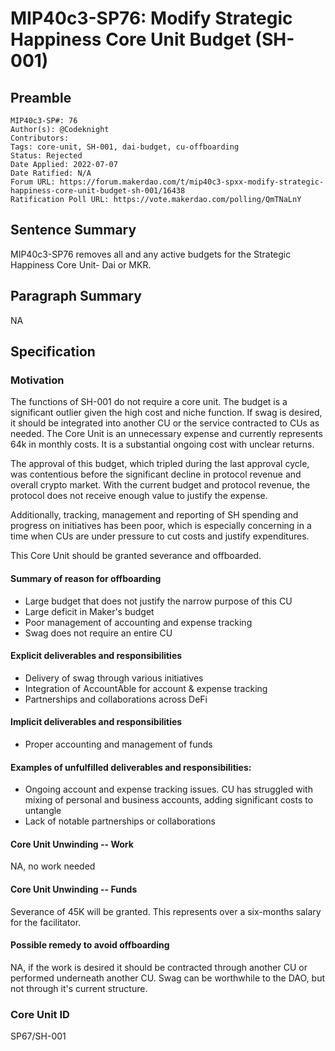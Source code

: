 # MIP40c3-SP76: Modify Strategic Happiness Core Unit Budget (SH-001)

## Preamble

```
MIP40c3-SP#: 76
Author(s): @Codeknight
Contributors:
Tags: core-unit, SH-001, dai-budget, cu-offboarding
Status: Rejected
Date Applied: 2022-07-07
Date Ratified: N/A
Forum URL: https://forum.makerdao.com/t/mip40c3-spxx-modify-strategic-happiness-core-unit-budget-sh-001/16438
Ratification Poll URL: https://vote.makerdao.com/polling/QmTNaLnY
```

## Sentence Summary

MIP40c3-SP76 removes all and any active budgets for the Strategic Happiness Core Unit- Dai or MKR.

## Paragraph Summary
NA
## Specification
### Motivation
The functions of SH-001 do not require a core unit. The budget is a significant outlier given the high cost and niche function. If swag is desired, it should be integrated into another CU or the service contracted to CUs as needed. The Core Unit is an unnecessary expense and currently represents 64k in monthly costs. It is a substantial ongoing cost with unclear returns.

The approval of this budget, which tripled during the last approval cycle, was contentious before the significant decline in protocol revenue and overall crypto market. With the current budget and protocol revenue, the protocol does not receive enough value to justify the expense.

Additionally, tracking, management and reporting of SH spending and progress on initiatives has been poor, which is especially concerning in a time when CUs are under pressure to cut costs and justify expenditures.

This Core Unit should be granted severance and offboarded.

#### Summary of reason for offboarding
- Large budget that does not justify the narrow purpose of this CU
- Large deficit in Maker's budget
- Poor management of accounting and expense tracking
- Swag does not require an entire CU
#### Explicit deliverables and responsibilities
- Delivery of swag through various initiatives
- Integration of AccountAble for account & expense tracking
- Partnerships and collaborations across DeFi
#### Implicit deliverables and responsibilities
- Proper accounting and management of funds
#### Examples of unfulfilled deliverables and responsibilities:
- Ongoing account and expense tracking issues. CU has struggled with mixing of personal and business accounts, adding significant costs to untangle
- Lack of notable partnerships or collaborations
#### Core Unit Unwinding -- Work
NA, no work needed
#### Core Unit Unwinding -- Funds
Severance of 45K will be granted. This represents over a six-months salary for the facilitator.

#### Possible remedy to avoid offboarding
NA, if the work is desired it should be contracted through another CU or performed underneath another CU. Swag can be worthwhile to the DAO, but not through it's current structure.
### Core Unit ID
SP67/SH-001
